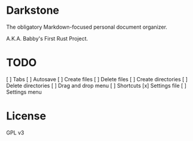 Darkstone
=========

The obligatory Markdown-focused personal document organizer.

A.K.A. Babby's First Rust Project.

TODO
====

[ ] Tabs
[ ] Autosave
[ ] Create files
[ ] Delete files
[ ] Create directories
[ ] Delete directories
[ ] Drag and drop menu
[ ] Shortcuts
[x] Settings file
[ ] Settings menu

License
=======

GPL v3